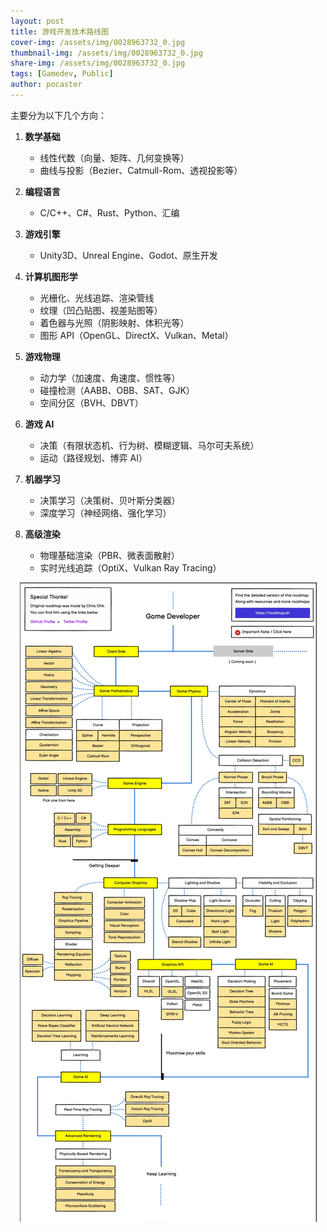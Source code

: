 ```yaml
---
layout: post
title: 游戏开发技术路线图
cover-img: /assets/img/0028963732_0.jpg
thumbnail-img: /assets/img/0028963732_0.jpg
share-img: /assets/img/0028963732_0.jpg
tags: [Gamedev, Public]
author: pocaster
---
```


主要分为以下几个方向：

1. **数学基础**
   - 线性代数（向量、矩阵、几何变换等）
   - 曲线与投影（Bezier、Catmull-Rom、透视投影等）

2. **编程语言**
   - C/C++、C#、Rust、Python、汇编

3. **游戏引擎**
   - Unity3D、Unreal Engine、Godot、原生开发

4. **计算机图形学**
   - 光栅化、光线追踪、渲染管线
   - 纹理（凹凸贴图、视差贴图等）
   - 着色器与光照（阴影映射、体积光等）
   - 图形 API（OpenGL、DirectX、Vulkan、Metal）

5. **游戏物理**
   - 动力学（加速度、角速度、惯性等）
   - 碰撞检测（AABB、OBB、SAT、GJK）
   - 空间分区（BVH、DBVT）

6. **游戏 AI**
   - 决策（有限状态机、行为树、模糊逻辑、马尔可夫系统）
   - 运动（路径规划、博弈 AI）

7. **机器学习**
   - 决策学习（决策树、贝叶斯分类器）
   - 深度学习（神经网络、强化学习）

8. **高级渲染**
   - 物理基础渲染（PBR、微表面散射）
   - 实时光线追踪（OptiX、Vulkan Ray Tracing）

<div style="text-align: center">
<img src="/assets/img/roadmap.jpg" alt="ROADMAP">
</div>

